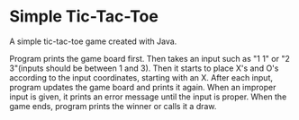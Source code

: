 # Simple Tic-Tac-Toe
 A simple tic-tac-toe game created with Java.
 
 Program prints the game board first. Then takes an input such as "1 1" or "2 3"(inputs should be between 1 and 3). Then it starts to place X's and O's according to the input coordinates, starting with an X. After each input, program updates the game board and prints it again. When an improper input is given, it prints an error message until the input is proper. When the game ends, program prints the winner or calls it a draw.
